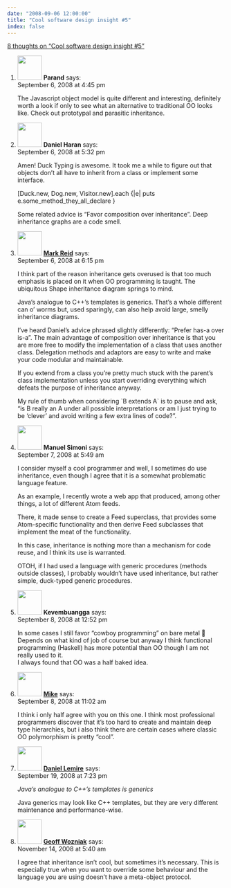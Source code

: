 ```yaml
---
date: "2008-09-06 12:00:00"
title: "Cool software design insight #5"
index: false
---
```


[8 thoughts on &ldquo;Cool software design insight #5&rdquo;](/lemire/blog/2008/09-06-cool-software-design-insight-5)

<ol class="comment-list">
<li id="comment-50133" class="comment even thread-even depth-1">
<div class="comment-author vcard">
<img alt src="https://secure.gravatar.com/avatar/ab82fd8b5ffe4d09c2bb5f9c14d34b09?s=56&#038;d=mm&#038;r=g" srcset="https://secure.gravatar.com/avatar/ab82fd8b5ffe4d09c2bb5f9c14d34b09?s=112&#038;d=mm&#038;r=g 2x" class="avatar avatar-56 photo" height="56" width="56" decoding="async" /> <b class="fn">Parand</b> <span class="says">says:</span> </div>
<div class="comment-metadata"><time datetime="2008-09-06T16:45:12+00:00">September 6, 2008 at 4:45 pm</time></a> </div>
<div class="comment-content">
<p>The Javascript object model is quite different and interesting, definitely worth a look if only to see what an alternative to traditional OO looks like. Check out prototypal and parasitic inheritance.</p>
</div>
</li>
<li id="comment-50134" class="comment odd alt thread-odd thread-alt depth-1">
<div class="comment-author vcard">
<img alt src="https://secure.gravatar.com/avatar/880cbab435f00197613c9cc2065b4f5a?s=56&#038;d=mm&#038;r=g" srcset="https://secure.gravatar.com/avatar/880cbab435f00197613c9cc2065b4f5a?s=112&#038;d=mm&#038;r=g 2x" class="avatar avatar-56 photo" height="56" width="56" decoding="async" /> <b class="fn">Daniel Haran</b> <span class="says">says:</span> </div>
<div class="comment-metadata"><time datetime="2008-09-06T17:32:20+00:00">September 6, 2008 at 5:32 pm</time></a> </div>
<div class="comment-content">
<p>Amen! Duck Typing is awesome. It took me a while to figure out that objects don&rsquo;t all have to inherit from a class or implement some interface.</p>
<p>[Duck.new, Dog.new, Visitor.new].each {|e| puts e.some_method_they_all_declare }</p>
<p>Some related advice is &ldquo;Favor composition over inheritance&rdquo;. Deep inheritance graphs are a code smell.</p>
</div>
</li>
<li id="comment-50135" class="comment even thread-even depth-1">
<div class="comment-author vcard">
<img alt src="https://secure.gravatar.com/avatar/dc20f7fc7b7dab70033b2a9d86c70144?s=56&#038;d=mm&#038;r=g" srcset="https://secure.gravatar.com/avatar/dc20f7fc7b7dab70033b2a9d86c70144?s=112&#038;d=mm&#038;r=g 2x" class="avatar avatar-56 photo" height="56" width="56" loading="lazy" decoding="async" /> <b class="fn"><a href="http://ww38.conflate.net/inductio" class="url" rel="ugc external nofollow">Mark Reid</a></b> <span class="says">says:</span> </div>
<div class="comment-metadata"><time datetime="2008-09-06T18:15:49+00:00">September 6, 2008 at 6:15 pm</time></a> </div>
<div class="comment-content">
<p>I think part of the reason inheritance gets overused is that too much emphasis is placed on it when OO programming is taught. The ubiquitous Shape inheritance diagram springs to mind.</p>
<p>Java&rsquo;s analogue to C++&rsquo;s templates is generics. That&rsquo;s a whole different can o&rsquo; worms but, used sparingly, can also help avoid large, smelly inheritance diagrams.</p>
<p>I&rsquo;ve heard Daniel&rsquo;s advice phrased slightly differently: &ldquo;Prefer has-a over is-a&rdquo;. The main advantage of composition over inheritance is that you are more free to modify the implementation of a class that uses another class. Delegation methods and adaptors are easy to write and make your code modular and maintainable.</p>
<p>If you extend from a class you&rsquo;re pretty much stuck with the parent&rsquo;s class implementation unless you start overriding everything which defeats the purpose of inheritance anyway.</p>
<p>My rule of thumb when considering `B extends A` is to pause and ask, &ldquo;is B really an A under all possible interpretations or am I just trying to be &lsquo;clever&rsquo; and avoid writing a few extra lines of code?&rdquo;.</p>
</div>
</li>
<li id="comment-50136" class="comment odd alt thread-odd thread-alt depth-1">
<div class="comment-author vcard">
<img alt src="https://secure.gravatar.com/avatar/a1b4506558020fb526179783bf0b5630?s=56&#038;d=mm&#038;r=g" srcset="https://secure.gravatar.com/avatar/a1b4506558020fb526179783bf0b5630?s=112&#038;d=mm&#038;r=g 2x" class="avatar avatar-56 photo" height="56" width="56" loading="lazy" decoding="async" /> <b class="fn">Manuel Simoni</b> <span class="says">says:</span> </div>
<div class="comment-metadata"><time datetime="2008-09-07T05:49:17+00:00">September 7, 2008 at 5:49 am</time></a> </div>
<div class="comment-content">
<p>I consider myself a cool programmer and well, I sometimes do use inheritance, even though I agree that it is a somewhat problematic language feature.</p>
<p>As an example, I recently wrote a web app that produced, among other things, a lot of different Atom feeds.</p>
<p>There, it made sense to create a Feed superclass, that provides some Atom-specific functionality and then derive Feed subclasses that implement the meat of the functionality.</p>
<p>In this case, inheritance is nothing more than a mechanism for code reuse, and I think its use is warranted.</p>
<p>OTOH, if I had used a language with generic procedures (methods outside classes), I probably wouldn&rsquo;t have used inheritance, but rather simple, duck-typed generic procedures.</p>
</div>
</li>
<li id="comment-50138" class="comment even thread-even depth-1">
<div class="comment-author vcard">
<img alt src="https://secure.gravatar.com/avatar/988ac6d9ab01c62c26ca83981a0e5e9a?s=56&#038;d=mm&#038;r=g" srcset="https://secure.gravatar.com/avatar/988ac6d9ab01c62c26ca83981a0e5e9a?s=112&#038;d=mm&#038;r=g 2x" class="avatar avatar-56 photo" height="56" width="56" loading="lazy" decoding="async" /> <b class="fn">Kevembuangga</b> <span class="says">says:</span> </div>
<div class="comment-metadata"><time datetime="2008-09-08T12:52:52+00:00">September 8, 2008 at 12:52 pm</time></a> </div>
<div class="comment-content">
<p>In some cases I still favor &ldquo;cowboy programming&rdquo; on bare metal 🙂<br/>
Depends on what kind of job of course but anyway I think functional programming (Haskell) has more potential than OO though I am not really used to it.<br/>
I always found that OO was a half baked idea.</p>
</div>
</li>
<li id="comment-50137" class="comment odd alt thread-odd thread-alt depth-1">
<div class="comment-author vcard">
<img alt src="https://secure.gravatar.com/avatar/d85d14bde9896007ed3b6b2d9731c14d?s=56&#038;d=mm&#038;r=g" srcset="https://secure.gravatar.com/avatar/d85d14bde9896007ed3b6b2d9731c14d?s=112&#038;d=mm&#038;r=g 2x" class="avatar avatar-56 photo" height="56" width="56" loading="lazy" decoding="async" /> <b class="fn"><a href="https://thesearemyfeet.blogspot.com/" class="url" rel="ugc external nofollow">Mike</a></b> <span class="says">says:</span> </div>
<div class="comment-metadata"><time datetime="2008-09-08T11:02:37+00:00">September 8, 2008 at 11:02 am</time></a> </div>
<div class="comment-content">
<p>I think i only half agree with you on this one. I think most professional programmers discover that it&rsquo;s too hard to create and maintain deep type hierarchies, but i also think there are certain cases where classic OO polymorphism is pretty &ldquo;cool&rdquo;.</p>
</div>
</li>
<li id="comment-50158" class="comment even thread-even depth-1">
<div class="comment-author vcard">
<img alt src="https://secure.gravatar.com/avatar/6518c23aacab4c42dd2c5b9b57b79fb5?s=56&#038;d=mm&#038;r=g" srcset="https://secure.gravatar.com/avatar/6518c23aacab4c42dd2c5b9b57b79fb5?s=112&#038;d=mm&#038;r=g 2x" class="avatar avatar-56 photo" height="56" width="56" loading="lazy" decoding="async" /> <b class="fn"><a href="https://lemire.me/blog/" class="url" rel="ugc">Daniel Lemire</a></b> <span class="says">says:</span> </div>
<div class="comment-metadata"><time datetime="2008-09-19T19:23:40+00:00">September 19, 2008 at 7:23 pm</time></a> </div>
<div class="comment-content">
<p><i>Java&rsquo;s analogue to C++&rsquo;s templates is generics</i></p>
<p>Java generics may look like C++ templates, but they are very different maintenance and performance-wise.</p>
</div>
</li>
<li id="comment-50254" class="comment odd alt thread-odd thread-alt depth-1">
<div class="comment-author vcard">
<img alt src="https://secure.gravatar.com/avatar/4d102649ca02e45a9b0ed6a00ff84804?s=56&#038;d=mm&#038;r=g" srcset="https://secure.gravatar.com/avatar/4d102649ca02e45a9b0ed6a00ff84804?s=112&#038;d=mm&#038;r=g 2x" class="avatar avatar-56 photo" height="56" width="56" loading="lazy" decoding="async" /> <b class="fn"><a href="http://wozniak.ca/" class="url" rel="ugc external nofollow">Geoff Wozniak</a></b> <span class="says">says:</span> </div>
<div class="comment-metadata"><time datetime="2008-11-14T05:40:09+00:00">November 14, 2008 at 5:40 am</time></a> </div>
<div class="comment-content">
<p>I agree that inheritance isn&rsquo;t cool, but sometimes it&rsquo;s necessary. This is especially true when you want to override some behaviour and the language you are using doesn&rsquo;t have a meta-object protocol.</p>
</div>
</li>
</ol>

